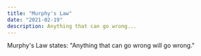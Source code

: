 ```yaml
---
title: "Murphy's Law"
date: "2021-02-19"
description: Anything that can go wrong...
---
```


Murphy's Law states: "Anything that can go wrong will go wrong."
